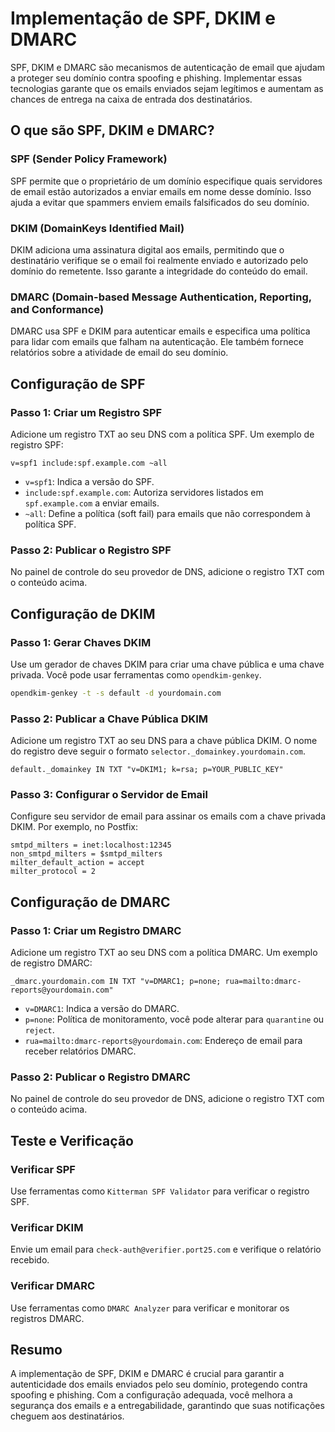 # Implementação de SPF, DKIM e DMARC

SPF, DKIM e DMARC são mecanismos de autenticação de email que ajudam a proteger seu domínio contra spoofing e phishing. Implementar essas tecnologias garante que os emails enviados sejam legítimos e aumentam as chances de entrega na caixa de entrada dos destinatários.

## O que são SPF, DKIM e DMARC?

### SPF (Sender Policy Framework)

SPF permite que o proprietário de um domínio especifique quais servidores de email estão autorizados a enviar emails em nome desse domínio. Isso ajuda a evitar que spammers enviem emails falsificados do seu domínio.

### DKIM (DomainKeys Identified Mail)

DKIM adiciona uma assinatura digital aos emails, permitindo que o destinatário verifique se o email foi realmente enviado e autorizado pelo domínio do remetente. Isso garante a integridade do conteúdo do email.

### DMARC (Domain-based Message Authentication, Reporting, and Conformance)

DMARC usa SPF e DKIM para autenticar emails e especifica uma política para lidar com emails que falham na autenticação. Ele também fornece relatórios sobre a atividade de email do seu domínio.

## Configuração de SPF

### Passo 1: Criar um Registro SPF

Adicione um registro TXT ao seu DNS com a política SPF. Um exemplo de registro SPF:

```plaintext
v=spf1 include:spf.example.com ~all
```

- `v=spf1`: Indica a versão do SPF.
- `include:spf.example.com`: Autoriza servidores listados em `spf.example.com` a enviar emails.
- `~all`: Define a política (soft fail) para emails que não correspondem à política SPF.

### Passo 2: Publicar o Registro SPF

No painel de controle do seu provedor de DNS, adicione o registro TXT com o conteúdo acima.

## Configuração de DKIM

### Passo 1: Gerar Chaves DKIM

Use um gerador de chaves DKIM para criar uma chave pública e uma chave privada. Você pode usar ferramentas como `opendkim-genkey`.

```bash
opendkim-genkey -t -s default -d yourdomain.com
```

### Passo 2: Publicar a Chave Pública DKIM

Adicione um registro TXT ao seu DNS para a chave pública DKIM. O nome do registro deve seguir o formato `selector._domainkey.yourdomain.com`.

```plaintext
default._domainkey IN TXT "v=DKIM1; k=rsa; p=YOUR_PUBLIC_KEY"
```

### Passo 3: Configurar o Servidor de Email

Configure seu servidor de email para assinar os emails com a chave privada DKIM. Por exemplo, no Postfix:

```plaintext
smtpd_milters = inet:localhost:12345
non_smtpd_milters = $smtpd_milters
milter_default_action = accept
milter_protocol = 2
```

## Configuração de DMARC

### Passo 1: Criar um Registro DMARC

Adicione um registro TXT ao seu DNS com a política DMARC. Um exemplo de registro DMARC:

```plaintext
_dmarc.yourdomain.com IN TXT "v=DMARC1; p=none; rua=mailto:dmarc-reports@yourdomain.com"
```

- `v=DMARC1`: Indica a versão do DMARC.
- `p=none`: Política de monitoramento, você pode alterar para `quarantine` ou `reject`.
- `rua=mailto:dmarc-reports@yourdomain.com`: Endereço de email para receber relatórios DMARC.

### Passo 2: Publicar o Registro DMARC

No painel de controle do seu provedor de DNS, adicione o registro TXT com o conteúdo acima.

## Teste e Verificação

### Verificar SPF

Use ferramentas como `Kitterman SPF Validator` para verificar o registro SPF.

### Verificar DKIM

Envie um email para `check-auth@verifier.port25.com` e verifique o relatório recebido.

### Verificar DMARC

Use ferramentas como `DMARC Analyzer` para verificar e monitorar os registros DMARC.

## Resumo

A implementação de SPF, DKIM e DMARC é crucial para garantir a autenticidade dos emails enviados pelo seu domínio, protegendo contra spoofing e phishing. Com a configuração adequada, você melhora a segurança dos emails e a entregabilidade, garantindo que suas notificações cheguem aos destinatários.
